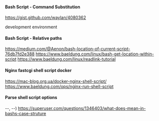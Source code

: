 #### Bash Script - Command Substitution
https://gist.github.com/waylan/4080362

development environment

#### Bash Script - Relative paths
https://medium.com/@Aenon/bash-location-of-current-script-76db7fd2e388
https://www.baeldung.com/linux/bash-get-location-within-script
https://www.baeldung.com/linux/readlink-tutorial

#### Nginx fastcgi shell script docker
https://mac-blog.org.ua/docker-nginx-shell-script/
https://www.baeldung.com/ops/nginx-run-shell-script

#### Parse shell script options 
--, --) https://superuser.com/questions/1346403/what-does-mean-in-bashs-case-struture 